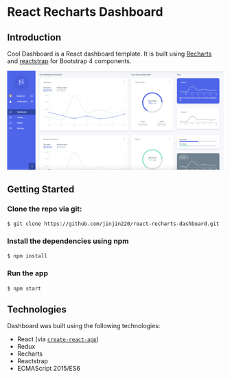 # React Recharts Dashboard

## Introduction

Cool Dashboard is a React dashboard template. It is built using [Recharts](http://recharts.org/#/en-US/) and [reactstrap](https://reactstrap.github.io/) for Bootstrap 4 components.

![Screenshot](/public/img/screenshot.png)

## Getting Started

### Clone the repo via git:

    $ git clone https://github.com/jinjin220/react-recharts-dashboard.git

### Install the dependencies using npm

    $ npm install

### Run the app

    $ npm start

## Technologies

Dashboard was built using the following technologies:

- React (via [`create-react-app`](https://github.com/facebookincubator/create-react-app))
- Redux
- Recharts
- Reactstrap
- ECMAScript 2015/ES6
